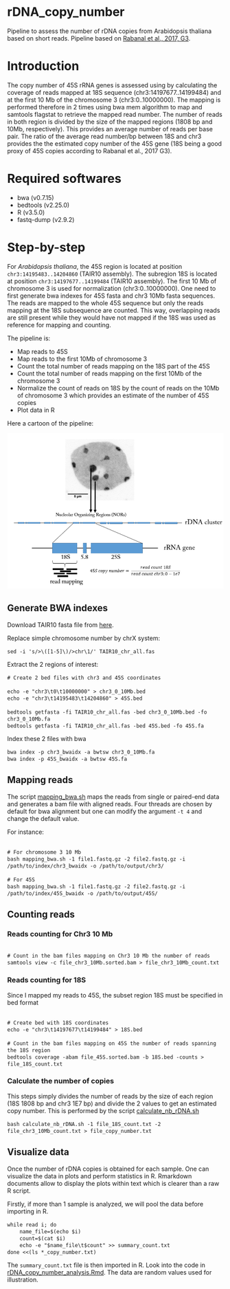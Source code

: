 # rDNA_copy_number
Pipeline to assess the number of rDNA copies from Arabidopsis thaliana based on short reads. Pipeline based on [Rabanal et al., 2017, G3](https://www.g3journal.org/content/7/4/1201).



# Introduction
The copy number of 45S rRNA genes is assessed using by calculating the coverage of reads mapped at 18S sequence (chr3:14197677..14199484) and at the first 10 Mb of the chromosome 3 (chr3:0..10000000). The mapping is performed therefore in 2 times using bwa mem algorithm to map and samtools flagstat to retrieve the mapped read number. The number of reads in both region is divided by the size of the mapped regions (1808 bp and 10Mb, respectively). This provides an average number of reads per base pair. The ratio of the average read number/bp between 18S and chr3 provides the the estimated copy number of the 45S gene (18S being a good proxy of 45S copies according to Rabanal et al., 2017 G3).

# Required softwares

* bwa (v0.7.15)
* bedtools (v2.25.0)
* R (v3.5.0)
* fastq-dump (v2.9.2)

# Step-by-step

For *Arabidopsis thaliana*, the 45S region is located at position `chr3:14195483..14204860` (TAIR10 assembly). The subregion 18S is located at position `chr3:14197677..14199484` (TAIR10 assembly). The first 10 Mb of chromosome 3 is used for normalization (chr3:0..10000000). One need to first generate bwa indexes for 45S fasta and chr3 10Mb fasta sequences. The reads are mapped to the whole 45S sequence but only the reads mapping at the 18S subsequence are counted. This way, overlapping reads are still present while they would have not mapped if the 18S was used as reference for mapping and counting.

The pipeline is:
* Map reads to 45S
* Map reads to the first 10Mb of chromosome 3
* Count the total number of reads mapping on the 18S part of the 45S
* Count the total number of reads mapping on the first 10Mb of the chromosome 3
* Normalize the count of reads on 18S by the count of reads on the 10Mb of chromosome 3 which provides an estimate of the number of 45S copies
* Plot data in R


Here a cartoon of the pipeline:

![](images/summary_pipeline.png)

## Generate BWA indexes


Download TAIR10 fasta file from [here](https://arabidopsis.org/download_files/Genes/TAIR10_genome_release/TAIR10_chromosome_files/TAIR10_chr_all.fas).


Replace simple chromosome number by chrX system:

```{bash}
sed -i 's/>\([1-5]\)/>chr\1/' TAIR10_chr_all.fas
```

Extract the 2 regions of interest:

```{bash}
# Create 2 bed files with chr3 and 45S coordinates

echo -e "chr3\t0\t10000000" > chr3_0_10Mb.bed
echo -e "chr3\t14195483\t14204860" > 45S.bed

bedtools getfasta -fi TAIR10_chr_all.fas -bed chr3_0_10Mb.bed -fo chr3_0_10Mb.fa
bedtools getfasta -fi TAIR10_chr_all.fas -bed 45S.bed -fo 45S.fa
```

Index these 2 files with bwa

```{bash}
bwa index -p chr3_bwaidx -a bwtsw chr3_0_10Mb.fa
bwa index -p 45S_bwaidx -a bwtsw 45S.fa
```


## Mapping reads

The script [mapping_bwa.sh](mapping_bwa.sh) maps the reads from single or paired-end data and generates a bam file with aligned reads. Four threads are chosen by default for bwa alignment but one can modify the argument `-t 4` and change the default value.


For instance:

```{bash}

# For chromosome 3 10 Mb
bash mapping_bwa.sh -1 file1.fastq.gz -2 file2.fastq.gz -i /path/to/index/chr3_bwaidx -o /path/to/output/chr3/

# For 45S
bash mapping_bwa.sh -1 file1.fastq.gz -2 file2.fastq.gz -i /path/to/index/45S_bwaidx -o /path/to/output/45S/

```

## Counting reads 

### Reads counting for Chr3 10 Mb

```{bash}

# Count in the bam files mapping on Chr3 10 Mb the number of reads
samtools view -c file_chr3_10Mb.sorted.bam > file_chr3_10Mb_count.txt

```


### Reads counting for 18S

Since I mapped my reads to 45S, the subset region 18S must be specified in bed format

```{bash}

# Create bed with 18S coordinates
echo -e "chr3\t14197677\t14199484" > 18S.bed

# Count in the bam files mapping on 45S the number of reads spanning the 18S region
bedtools coverage -abam file_45S.sorted.bam -b 18S.bed -counts > file_18S_count.txt

```

### Calculate the number of copies

This steps simply divides the number of reads by the size of each region (18S 1808 bp and chr3 1E7 bp) and divide the 2 values to get an estimated copy number. This is performed by the script [calculate_nb_rDNA.sh](calculate_nb_rDNA.sh)

```{bash}
bash calculate_nb_rDNA.sh -1 file_18S_count.txt -2 file_chr3_10Mb_count.txt > file_copy_number.txt
```

## Visualize data

Once the number of rDNA copies is obtained for each sample. One can visualize the data in plots and perform statistics in R.
Rmarkdown documents allow to display the plots within text which is clearer than a raw R script.

Firstly, if more than 1 sample is analyzed, we will pool the data before importing in R.


```{bash}
while read i; do
	name_file=$(echo $i)
	count=$(cat $i)
	echo -e "$name_file\t$count" >> summary_count.txt
done <<(ls *_copy_number.txt) 
``` 

The `summary_count.txt` file is then imported in R. Look into the code in [rDNA_copy_number_analysis.Rmd](rDNA_copy_number_analysis.Rmd). The data are random values used for illustration.

